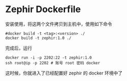# Zephir Dockerfile

安装使用，将这两个文件拷贝到主机中，使用如下命令

    #docker build -t <tag>:<version> ./
    docker build -t zephir:1.0 ./
  
完成后，运行

    docker run -i -p 2202:22 -t zephir:1.0
    ssh root@ip -p 2202 # 账号 root 密码 docker
    
这时候，你就进入了已经配置好 zephir 的 docker 环境中了
